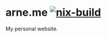 # arne.me [![nix-build](https://github.com/bahlo/arne.me/actions/workflows/nix-build.yml/badge.svg)](https://github.com/bahlo/arne.me/actions/workflows/nix-build.yml)

My personal website.
